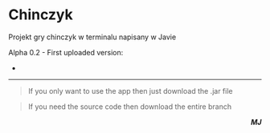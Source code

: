 # Chinczyk
Projekt gry chinczyk w terminalu napisany w Javie

Alpha 0.2 - First uploaded version:

*

-------------------------------------------------
>If you only want to use the app then just download the .jar file

>If you need the source code then download the entire branch

<b><i><p style="text-align: right;">MJ</p></i></b>